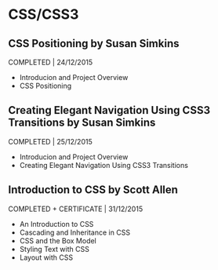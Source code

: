 # CSS/CSS3

## CSS Positioning by Susan Simkins
COMPLETED | 24/12/2015

- Introducion and Project Overview
- CSS Positioning

## Creating Elegant Navigation Using CSS3 Transitions by Susan Simkins
COMPLETED | 25/12/2015

- Introducion and Project Overview
- Creating Elegant Navigation Using CSS3 Transitions

## Introduction to CSS by Scott Allen
COMPLETED + CERTIFICATE | 31/12/2015

- An Introduction to CSS
- Cascading and Inheritance in CSS
- CSS and the Box Model
- Styling Text with CSS
- Layout with CSS
